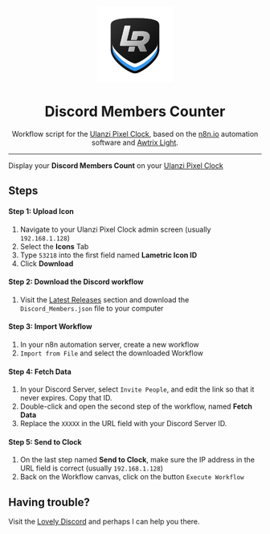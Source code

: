 <p align="center">
<img width="150" height="150" alt="Lovely Sim Racing" src="images/lr-logo-small.png">
</p>

<h1 align="center">Discord Members Counter</h1>

<p align="center">
Workflow script for the <a href="https://j76.me/PixelClock">Ulanzi Pixel Clock</a>, based on the <a href="https://n8n.io">n8n.io</a> automation software and <a href="https://blueforcer.github.io/awtrix-light/">Awtrix Light</a>.
</p>
 
---

Display your **Discord Members Count** on your [Ulanzi Pixel Clock](https://j76.me/PixelClock)

## Steps

#### Step 1: Upload Icon
1. Navigate to your Ulanzi Pixel Clock admin screen (usually `192.168.1.128`)
2. Select the **Icons** Tab
3. Type `53218` into the first field named **Lametric Icon ID**
4. Click **Download**

#### Step 2: Download the Discord workflow
1. Visit the [Latest Releases](https://github.com/cdemetriadis/lovely-pixelclock-n8n/releases) section and download the `Discord_Members.json` file to your computer

#### Step 3: Import Workflow
1. In your n8n automation server, create a new workflow
2. `Import from File` and select the downloaded Workflow

#### Step 4: Fetch Data
1. In your Discord Server, select `Invite People`, and edit the link so that it never expires. Copy that ID.
2. Double-click and open the second step of the workflow, named **Fetch Data**
3. Replace the `XXXXX` in the URL field with your Discord Server ID. 

#### Step 5: Send to Clock
1. On the last step named **Send to Clock**, make sure the IP address in the URL field is correct (usually `192.168.1.128`)
2. Back on the Workflow canvas, click on the button `Execute Workflow`


## Having trouble?
Visit the [Lovely Discord](https://j76.me/LSRDiscord) and perhaps I can help you there.